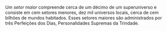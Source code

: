 ﻿Um <I>setor maior</I> compreende cerca de um décimo de um superuniverso e consiste em cem setores menores, dez mil universos locais, cerca de cem bilhões de mundos habitados. Esses setores maiores são administrados por três Perfeições dos Dias, Personalidades Supremas da Trindade.